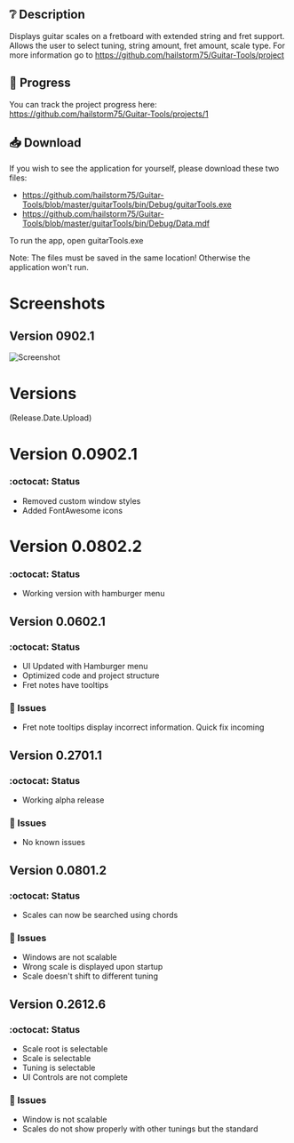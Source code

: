 ## ❔ Description
Displays guitar scales on a fretboard with extended string and fret support.
Allows the user to select tuning, string amount, fret amount, scale type.
For more information go to https://github.com/hailstorm75/Guitar-Tools/project

## 🚬 Progress
You can track the project progress here: https://github.com/hailstorm75/Guitar-Tools/projects/1

## 📥 Download
If you wish to see the application for yourself, please download these two files:
 - https://github.com/hailstorm75/Guitar-Tools/blob/master/guitarTools/bin/Debug/guitarTools.exe
 - https://github.com/hailstorm75/Guitar-Tools/blob/master/guitarTools/bin/Debug/Data.mdf
 
To run the app, open guitarTools.exe

Note: The files must be saved in the same location! Otherwise the application won't run.

# Screenshots
## Version 0902.1
![Screenshot](https://github.com/hailstorm75/Guitar-Tools/blob/master/docs/Screen01.PNG)

# Versions 
(Release.Date.Upload)

# Version 0.0902.1
### :octocat: Status
 - Removed custom window styles
 - Added FontAwesome icons

# Version 0.0802.2
### :octocat: Status
 - Working version with hamburger menu

## Version 0.0602.1
### :octocat: Status
 - UI Updated with Hamburger menu
 - Optimized code and project structure
 - Fret notes have tooltips
 
### 💢 Issues
 - Fret note tooltips display incorrect information. Quick fix incoming
 
## Version 0.2701.1
### :octocat: Status
 - Working alpha release
 
### 💢 Issues
 - No known issues

## Version 0.0801.2
### :octocat: Status
 - Scales can now be searched using chords
 
### 💢 Issues
 - Windows are not scalable
 - Wrong scale is displayed upon startup
 - Scale doesn't shift to different tuning
 
## Version 0.2612.6
### :octocat: Status
 - Scale root is selectable
 - Scale is selectable
 - Tuning is selectable
 - UI Controls are not complete

### 💢 Issues
 - Window is not scalable
 - Scales do not show properly with other tunings but the standard
